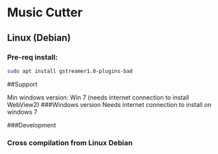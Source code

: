 # Music Cutter

## Linux (Debian)

### Pre-req install:

```bash
sudo apt install gstreamer1.0-plugins-bad
```

##Support

Min windows version: Win 7 (needs internet connection to install WebView2)
###Windows version
Needs internet connection to install on windows 7

###Development

### Cross compilation from Linux Debian
